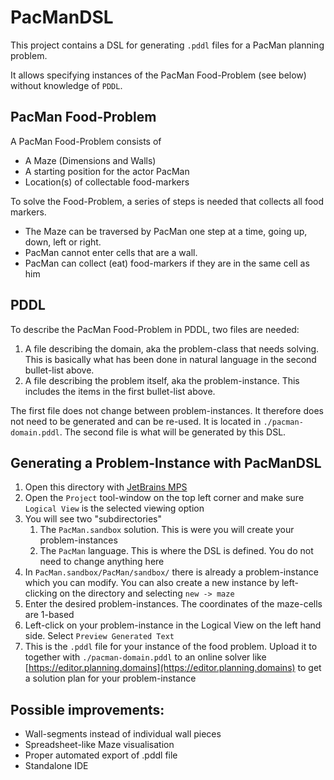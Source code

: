 # PacManDSL

This project contains a DSL for generating `.pddl` files for a PacMan planning problem.

It allows specifying instances of the PacMan Food-Problem (see below) without knowledge of `PDDL`.

## PacMan Food-Problem
A PacMan Food-Problem consists of
- A Maze (Dimensions and Walls)
- A starting position for the actor PacMan
- Location(s) of collectable food-markers

To solve the Food-Problem, a series of steps is needed that collects all food markers.
- The Maze can be traversed by PacMan one step at a time, going up, down, left or right.
- PacMan cannot enter cells that are a wall.
- PacMan can collect (eat) food-markers if they are in the same cell as him

## PDDL
To describe the PacMan Food-Problem in PDDL, two files are needed:
1. A file describing the domain, aka the problem-class that needs solving. This is basically what has been done in natural language in the second bullet-list above. 
2. A file describing the problem itself, aka the problem-instance. This includes the items in the first bullet-list above.

The first file does not change between problem-instances. It therefore does not need to be generated and can be re-used. It is located in `./pacman-domain.pddl`.
The second file is what will be generated by this DSL.

## Generating a Problem-Instance with PacManDSL
1. Open this directory with [JetBrains MPS](https://www.jetbrains.com/mps/download/)
2. Open the `Project` tool-window on the top left corner and make sure `Logical View` is the selected viewing option
3. You will see two "subdirectories"
   1. The `PacMan.sandbox` solution. This is were you will create your problem-instances
   2. The `PacMan` language. This is where the DSL is defined. You do not need to change anything here
4. In `PacMan.sandbox/PacMan/sandbox/` there is already a problem-instance which you can modify. You can also create a new instance by left-clicking on the directory and selecting `new -> maze`
5. Enter the desired problem-instances. The coordinates of the maze-cells are 1-based
6. Left-click on your problem-instance in the Logical View on the left hand side. Select `Preview Generated Text`
7. This is the `.pddl` file for your instance of the food problem. Upload it to together with `./pacman-domain.pddl` to an online solver like [https://editor.planning.domains](https://editor.planning.domains) to get a solution plan for your problem-instance


## Possible improvements:
- Wall-segments instead of individual wall pieces
- Spreadsheet-like Maze visualisation
- Proper automated export of .pddl file
- Standalone IDE
